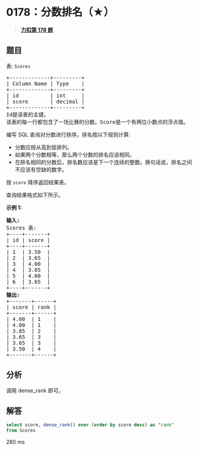 # 0178：分数排名（★）


> <u>**[力扣第 178 题](https://leetcode.cn/problems/rank-scores/)**</u>

## 题目

<p>表: <code>Scores</code></p>

<pre>
+-------------+---------+
| Column Name | Type    |
+-------------+---------+
| id          | int     |
| score       | decimal |
+-------------+---------+
Id是该表的主键。
该表的每一行都包含了一场比赛的分数。Score是一个有两位小数点的浮点值。
</pre>



<p>编写 SQL 查询对分数进行排序。排名按以下规则计算:</p>

<ul>
<li>分数应按从高到低排列。</li>
<li>如果两个分数相等，那么两个分数的排名应该相同。</li>
<li>在排名相同的分数后，排名数应该是下一个连续的整数。换句话说，排名之间不应该有空缺的数字。</li>
</ul>

<p>按 <code>score</code> 降序返回结果表。</p>

<p>查询结果格式如下所示。</p>



<p><strong>示例 1:</strong></p>

<pre>
<strong>输入:</strong>
Scores 表:
+----+-------+
| id | score |
+----+-------+
| 1  | 3.50  |
| 2  | 3.65  |
| 3  | 4.00  |
| 4  | 3.85  |
| 5  | 4.00  |
| 6  | 3.65  |
+----+-------+
<strong>输出:</strong>
+-------+------+
| score | rank |
+-------+------+
| 4.00  | 1    |
| 4.00  | 1    |
| 3.85  | 2    |
| 3.65  | 3    |
| 3.65  | 3    |
| 3.50  | 4    |
+-------+------+</pre>


## 分析

调用 dense_rank 即可。
 
## 解答

```sql
select score, dense_rank() over (order by score desc) as "rank" 
from Scores
```
280 ms



